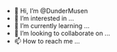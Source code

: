 - 👋 Hi, I’m @DunderMusen
- 👀 I’m interested in ...
- 🌱 I’m currently learning ...
- 💞️ I’m looking to collaborate on ...
- 📫 How to reach me ...

<!---
DunderMusen/DunderMusen is a ✨ special ✨ repository because its `README.md` (this file) appears on your GitHub profile.
You can click the Preview link to take a look at your changes.
--->
